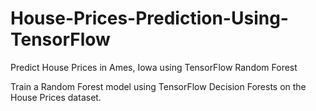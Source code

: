 # House-Prices-Prediction-Using-TensorFlow
Predict House Prices in Ames, Iowa using TensorFlow Random Forest

Train a Random Forest model using TensorFlow Decision Forests on the House Prices dataset.
